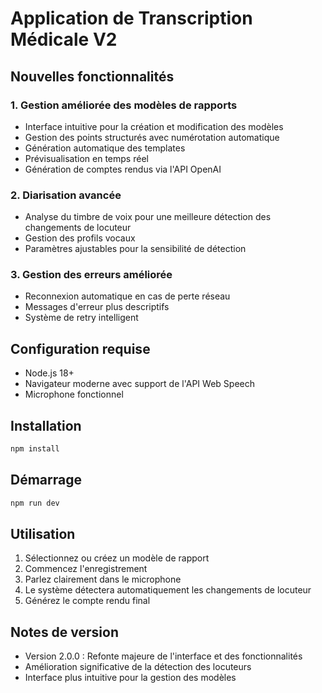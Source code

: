 # Application de Transcription Médicale V2

## Nouvelles fonctionnalités

### 1. Gestion améliorée des modèles de rapports
- Interface intuitive pour la création et modification des modèles
- Gestion des points structurés avec numérotation automatique
- Génération automatique des templates
- Prévisualisation en temps réel
- Génération de comptes rendus via l'API OpenAI

### 2. Diarisation avancée
- Analyse du timbre de voix pour une meilleure détection des changements de locuteur
- Gestion des profils vocaux
- Paramètres ajustables pour la sensibilité de détection

### 3. Gestion des erreurs améliorée
- Reconnexion automatique en cas de perte réseau
- Messages d'erreur plus descriptifs
- Système de retry intelligent

## Configuration requise
- Node.js 18+
- Navigateur moderne avec support de l'API Web Speech
- Microphone fonctionnel

## Installation
```bash
npm install
```

## Démarrage
```bash
npm run dev
```

## Utilisation
1. Sélectionnez ou créez un modèle de rapport
2. Commencez l'enregistrement
3. Parlez clairement dans le microphone
4. Le système détectera automatiquement les changements de locuteur
5. Générez le compte rendu final

## Notes de version
- Version 2.0.0 : Refonte majeure de l'interface et des fonctionnalités
- Amélioration significative de la détection des locuteurs
- Interface plus intuitive pour la gestion des modèles